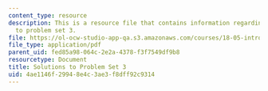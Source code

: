 ```yaml
---
content_type: resource
description: This is a resource file that contains information regarding solutions
  to problem set 3.
file: https://ol-ocw-studio-app-qa.s3.amazonaws.com/courses/18-05-introduction-to-probability-and-statistics-spring-2014/4ae1146f29948e4c3ae3f8dff92c9314_MIT18_05S14_ps3_solutions.pdf
file_type: application/pdf
parent_uid: fed85a98-064c-2e2a-4378-f3f7549df9b8
resourcetype: Document
title: Solutions to Problem Set 3
uid: 4ae1146f-2994-8e4c-3ae3-f8dff92c9314
---
```


